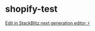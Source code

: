 # shopify-test

[Edit in StackBlitz next generation editor ⚡️](https://stackblitz.com/~/github.com/RealSidji/shopify-test)